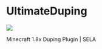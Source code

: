 # UltimateDuping

![](https://img.shields.io/github/downloads/NotARandomRock/UltimateDuping/total.svg?style=plastic)

Minecraft 1.8x Duping Plugin | SELA

